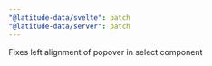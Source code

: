 ```yaml
---
"@latitude-data/svelte": patch
"@latitude-data/server": patch
---
```


Fixes left alignment of popover in select component
